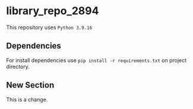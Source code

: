 # library_repo_2894

This repository uses `Python 3.9.16`

## Dependencies

For install dependencies use `pip install -r requirements.txt` on project directory.

## New Section

This is a change.
